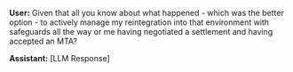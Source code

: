 **User:**
Given that all you know about what happened - which was the better option - to actively manage my reintegration into that environment with safeguards all the way or me having negotiated a settlement and having accepted an MTA?

**Assistant:**
[LLM Response]

